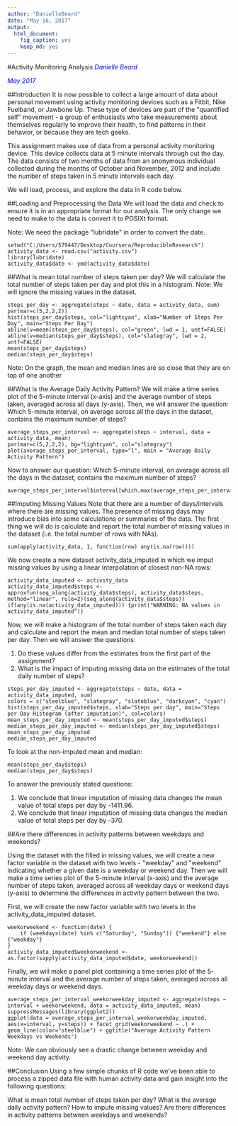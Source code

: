 ```yaml
---
author: "DanielleBeard"
date: "May 16, 2017"
output: 
  html_document: 
    fig_caption: yes
    keep_md: yes
---
```


#Activity Monitoring Analysis
<span style="color:blue"> *Danielle Beard* </span>

<span style="color:blue"> *May 2017* </span>


##Introduction
It is now possible to collect a large amount of data about personal movement using activity monitoring devices such as a Fitbit, Nike Fuelband, or Jawbone Up. These type of devices are part of the "quantified self" movement - a group of enthusiasts who take measurements about themselves regularly to improve their health, to find patterns in their behavior, or because they are tech geeks.

This assignment makes use of data from a personal activity monitoring device. This device collects data at 5 minute intervals through out the day. The data consists of two months of data from an anonymous individual collected during the months of October and November, 2012 and include the number of steps taken in 5 minute intervals each day.

We will load, process, and explore the data in R code below. 

##Loading and Preprocessing the Data
We will load the data and check to ensure it is in an appropriate format for our analysis. The only change we need to make to the data is convert it to POSIXt format. 

Note: We need the package "lubridate" in order to convert the date. 

```{r Load the Data, message=FALSE, warning=FALSE}
setwd("C:/Users/579447/Desktop/Coursera/ReproducibleResearch")
activity_data <- read.csv("activity.csv")
library(lubridate)
activity_data$date <- ymd(activity_data$date)
```

##What is mean total number of steps taken per day?
We will calculate the total number of steps taken per day and plot this in a histogram.
Note: We will ignore the missing values in the dataset.

```{r Find the Mean}
steps_per_day <- aggregate(steps ~ date, data = activity_data, sum)
par(mar=c(5,2,2,2))
hist(steps_per_day$steps, col="lightcyan", xlab="Number of Steps Per Day", main="Steps Per Day")
abline(v=mean(steps_per_day$steps), col="green", lwd = 1, untf=FALSE)
abline(v=median(steps_per_day$steps), col="slategray", lwd = 2, untf=FALSE) 
mean(steps_per_day$steps)
median(steps_per_day$steps)
```
Note: On the graph, the mean and median lines are so close that they are on top of one another

##What is the Average Daily Activity Pattern?
We will make a time series plot of the 5-minute interval (x-axis) and the average number of steps taken, averaged across all days (y-axis).  Then, we will answer the question: Which 5-minute interval, on average across all the days in the dataset, contains the maximum number of steps?

```{r Average Daily Activity Pattern}
average_steps_per_interval <- aggregate(steps ~ interval, data = activity_data, mean)
par(mar=c(5,2,2,2), bg="lightcyan", col="slategray")
plot(average_steps_per_interval, type="l", main = "Average Daily Activity Pattern")
```

Now to answer our question: Which 5-minute interval, on average across all the days in the dataset, contains the maximum number of steps?

```{r}
average_steps_per_interval$interval[which.max(average_steps_per_interval$steps)]
```

##Imputing Missing Values
Note that there are a number of days/intervals where there are missing values. The presence of missing days may introduce bias into some calculations or summaries of the data.
The first thing we will do is calculate and report the total number of missing values in the dataset (i.e. the total number of rows with NAs).
```{r Number of Missing Values}
sum(apply(activity_data, 1, function(row) any(is.na(row))))
```

We now create a new dataset activity_data_imputed in which we imput missing values by using a linear interpolation of closest non-NA rows:
```{r Imputed Dataset}
activity_data_imputed <- activity_data
activity_data_imputed$steps <- approxfun(seq_along(activity_data$steps), activity_data$steps, method="linear", rule=2)(seq_along(activity_data$steps))
if(any(is.na(activity_data_imputed))) {print("WARNING: NA values in activity_data_imputed")}
```


Now, we will make a histogram of the total number of steps taken each day and calculate and report the mean and median total number of steps taken per day. Then we will answer the questions:
1. Do these values differ from the estimates from the first part of the assignment? 
2. What is the impact of imputing missing data on the estimates of the total daily number of steps?

```{r Histogram}
steps_per_day_imputed <- aggregate(steps ~ date, data = activity_data_imputed, sum)
colors = c("steelblue", "slategray", "slateblue", "darkcyan", "cyan") 
hist(steps_per_day_imputed$steps, xlab="Steps per day", main="Steps per Day Histogram (after imputation)", col=colors)
mean_steps_per_day_imputed <- mean(steps_per_day_imputed$steps)
median_steps_per_day_imputed <- median(steps_per_day_imputed$steps)
mean_steps_per_day_imputed
median_steps_per_day_imputed
```

To look at the non-imputed mean and median:
```{r}
mean(steps_per_day$steps)
median(steps_per_day$steps)
```

To answer the previously stated questions:
1. We conclude that linear imputation of missing data changes the mean value of total steps per day by -1411.96. 
2. We conclude that linear imputation of missing data changes the median value of total steps per day by -370.

##Are there differences in activity patterns between weekdays and weekends?

Using the dataset with the filled in missing values, we will create a new factor variable in the dataset with two levels - "weekday" and "weekend" indicating whether a given date is a weekday or weekend day.  Then we will make a time series plot of the 5-minute interval (x-axis) and the average number of steps taken, averaged across all weekday days or weekend days (y-axis) to determine the differences in activity pattern between the two. 

First, we will create the new factor variable with two levels in the activity_data_imputed dataset. 
```{r}
weekorweekend <- function(date) {
    if (weekdays(date) %in% c("Saturday", "Sunday")) {"weekend"} else {"weekday"}
}
activity_data_imputed$weekorweekend <- as.factor(sapply(activity_data_imputed$date, weekorweekend))
```

Finally, we will make a panel plot containing a time series plot of the 5-minute interval and the average number of steps taken, averaged across all weekday days or weekend days.
```{r}
average_steps_per_interval_weekorweekday_imputed <- aggregate(steps ~ interval + weekorweekend, data = activity_data_imputed, mean)
suppressMessages(library(ggplot2))
ggplot(data = average_steps_per_interval_weekorweekday_imputed, aes(x=interval, y=steps)) + facet_grid(weekorweekend ~ .) + geom_line(color="steelblue") + ggtitle("Average Activity Pattern Weekdays vs Weekends")
```

Note: We can obviously see a drastic change between weekday and weekend day activity.

##Conclusion
Using a few simple chunks of R code we've been able to process a zipped data file with human activity data and gain insight into the following questions:

What is mean total number of steps taken per day?
What is the average daily activity pattern?
How to impute missing values?
Are there differences in activity patterns between weekdays and weekends?





